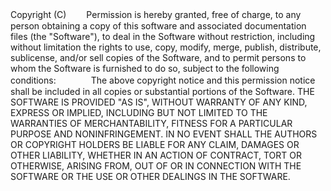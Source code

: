 Copyright (C) <year> <copyright holders>　　Permission is hereby granted, free of charge, to any person obtaining a copy of this software and     associated documentation files (the "Software"),    to deal in the Software without restriction, including without limitation the rights to use, copy,     modify, merge, publish, distribute, sublicense,    and/or sell copies of the Software, and to permit persons to whom the Software is furnished to do     so, subject to the following conditions:　　　　The above copyright notice and this permission notice shall be included in all copies or substantial     portions of the Software.    THE SOFTWARE IS PROVIDED "AS IS", WITHOUT WARRANTY OF ANY KIND, EXPRESS OR IMPLIED,     INCLUDING BUT NOT LIMITED TO THE WARRANTIES     OF MERCHANTABILITY, FITNESS FOR A PARTICULAR PURPOSE AND NONINFRINGEMENT. IN NO     EVENT SHALL THE AUTHORS OR COPYRIGHT HOLDERS BE LIABLE FOR ANY CLAIM,        DAMAGES OR OTHER LIABILITY, WHETHER IN AN ACTION OF CONTRACT, TORT OR OTHERWISE,     ARISING FROM, OUT OF OR IN CONNECTION WITH THE SOFTWARE OR THE USE     OR OTHER DEALINGS IN THE SOFTWARE.  
